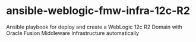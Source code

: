 # ansible-weblogic-fmw-infra-12c-R2
Ansible playbook for deploy and create a WebLogic 12c R2 Domain with Oracle Fusion Middleware Infrastructure automatically
